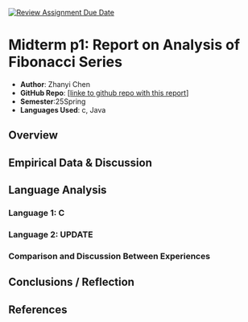 [![Review Assignment Due Date](https://classroom.github.com/assets/deadline-readme-button-22041afd0340ce965d47ae6ef1cefeee28c7c493a6346c4f15d667ab976d596c.svg)](https://classroom.github.com/a/kdfTwECC)

# Midterm p1: Report on Analysis of Fibonacci Series

- **Author**: Zhanyi Chen
- **GitHub Repo**: [[linke to github repo with this report](https://github.com/CS5008Fall2025/midterm-report-Ashx-xhsA)]
- **Semester**:25Spring
- **Languages Used**: c, Java

## Overview

## Empirical Data & Discussion

## Language Analysis

### Language 1: C

### Language 2: UPDATE

### Comparison and Discussion Between Experiences

## Conclusions / Reflection

## References
